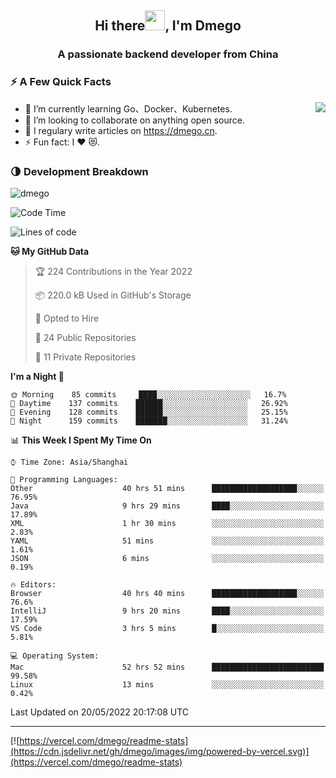 <h2 align="center">Hi there<img src="https://cdn.jsdelivr.net/gh/dmego/images/img/Hi.gif" height="32" />, I'm Dmego </h2>
<h3 align="center">A passionate backend developer from China</h3>

### ⚡️ A Few Quick Facts

<img align="right" src="https://readme-stats-dmego.vercel.app/api?username=dmego&show_icons=true&icon_color=1573B3&hide_title=true&text_color=718096&bg_color=00000000&hide_border=true"/>

<ul>
    <li> 🌱 I’m currently learning Go、Docker、Kubernetes.</li>
    <li> 👯 I’m looking to collaborate on anything open source.</li>
    <li> 📝 I regulary write articles on <a href="https://dmego.cn">https://dmego.cn</a>.</li>
    <li> ⚡ Fun fact: I ❤️ 😻.</li>
</ul>

### 🌗 Development Breakdown

<img src="https://komarev.com/ghpvc/?username=dmego" alt="dmego" />

<!--START_SECTION:waka-->
![Code Time](http://img.shields.io/badge/Code%20Time-1%2C332%20hrs%2023%20mins-blue)

![Lines of code](https://img.shields.io/badge/From%20Hello%20World%20I%27ve%20Written-246%20Thousand%20lines%20of%20code-blue)

**🐱 My GitHub Data** 

> 🏆 224 Contributions in the Year 2022
 > 
> 📦 220.0 kB Used in GitHub's Storage 
 > 
> 💼 Opted to Hire
 > 
> 📜 24 Public Repositories 
 > 
> 🔑 11 Private Repositories  
 > 
**I'm a Night 🦉** 

```text
🌞 Morning    85 commits     ████░░░░░░░░░░░░░░░░░░░░░   16.7% 
🌆 Daytime    137 commits    ██████░░░░░░░░░░░░░░░░░░░   26.92% 
🌃 Evening    128 commits    ██████░░░░░░░░░░░░░░░░░░░   25.15% 
🌙 Night      159 commits    ███████░░░░░░░░░░░░░░░░░░   31.24%

```


📊 **This Week I Spent My Time On** 

```text
⌚︎ Time Zone: Asia/Shanghai

💬 Programming Languages: 
Other                    40 hrs 51 mins      ███████████████████░░░░░░   76.95% 
Java                     9 hrs 29 mins       ████░░░░░░░░░░░░░░░░░░░░░   17.89% 
XML                      1 hr 30 mins        ░░░░░░░░░░░░░░░░░░░░░░░░░   2.83% 
YAML                     51 mins             ░░░░░░░░░░░░░░░░░░░░░░░░░   1.61% 
JSON                     6 mins              ░░░░░░░░░░░░░░░░░░░░░░░░░   0.19%

🔥 Editors: 
Browser                  40 hrs 40 mins      ███████████████████░░░░░░   76.6% 
IntelliJ                 9 hrs 20 mins       ████░░░░░░░░░░░░░░░░░░░░░   17.59% 
VS Code                  3 hrs 5 mins        █░░░░░░░░░░░░░░░░░░░░░░░░   5.81%

💻 Operating System: 
Mac                      52 hrs 52 mins      █████████████████████████   99.58% 
Linux                    13 mins             ░░░░░░░░░░░░░░░░░░░░░░░░░   0.42%

```


 Last Updated on 20/05/2022 20:17:08 UTC
<!--END_SECTION:waka-->

---

[![https://vercel.com/dmego/readme-stats](https://cdn.jsdelivr.net/gh/dmego/images/img/powered-by-vercel.svg)](https://vercel.com/dmego/readme-stats)


